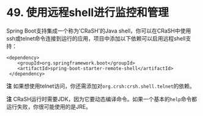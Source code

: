 # 49. 使用远程shell进行监控和管理

Spring Boot支持集成一个称为'CRaSH'的Java shell，你可以在CRaSH中使用ssh或telnet命令连接到运行的应用，项目中添加以下依赖可以启用远程shell支持：

```markup
<dependency>
    <groupId>org.springframework.boot</groupId>
    <artifactId>spring-boot-starter-remote-shell</artifactId>
 </dependency>
```

**注** 如果想使用telnet访问，你还需添加对`org.crsh:crsh.shell.telnet`的依赖。

**注** CRaSH运行时需要JDK，因为它要动态编译命令。如果一个基本的`help`命令都运行失败，你很可能使用的是JRE。

